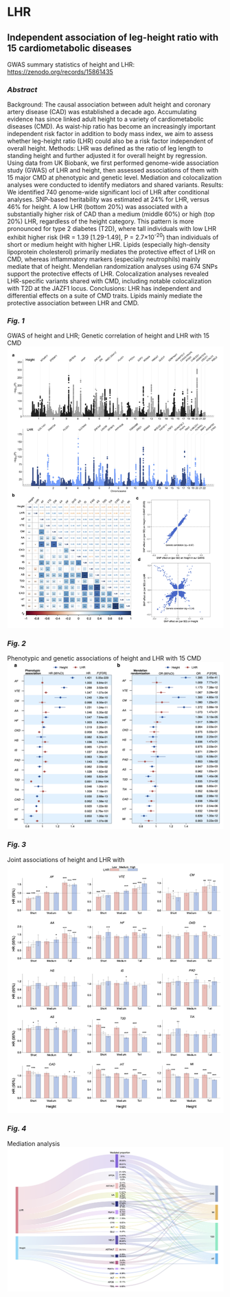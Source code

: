 # LHR

## **Independent association of leg-height ratio with 15 cardiometabolic diseases**

GWAS summary statistics of height and LHR: https://zenodo.org/records/15861435

### *Abstract*

Background: The causal association between adult height and coronary artery disease (CAD) was established a decade ago. Accumulating evidence has since linked adult height to a variety of cardiometabolic diseases (CMD). As waist-hip ratio has become an increasingly important independent risk factor in addition to body mass index, we aim to assess whether leg-height ratio (LHR) could also be a risk factor independent of overall height.
Methods: LHR was defined as the ratio of leg length to standing height and further adjusted it for overall height by regression. Using data from UK Biobank, we first performed genome-wide association study (GWAS) of LHR and height, then assessed associations of them with 15 major CMD at phenotypic and genetic level. Mediation and colocalization analyses were conducted to identify mediators and shared variants.
Results: We identified 740 genome-wide significant loci of LHR after conditional analyses. SNP-based heritability was estimated at 24% for LHR, versus 46% for height. A low LHR (bottom 20%) was associated with a substantially higher risk of CAD than a medium (middle 60%) or high (top 20%) LHR, regardless of the height category. This pattern is more pronounced for type 2 diabetes (T2D), where tall individuals with low LHR exhibit higher risk (HR = 1.39 [1.29-1.49], P = 2.7×10<sup>-20</sup>) than individuals of short or medium height with higher LHR. Lipids (especially high-density lipoprotein cholesterol) primarily mediates the protective effect of LHR on CMD, whereas inflammatory markers (especially neutrophils) mainly mediate that of height. Mendelian randomization analyses using 674 SNPs support the protective effects of LHR. Colocalization analyses revealed LHR-specific variants shared with CMD, including notable colocalization with T2D at the JAZF1 locus.
Conclusions: LHR has independent and differential effects on a suite of CMD traits. Lipids mainly mediate the protective association between LHR and CMD.

### *Fig. 1*
GWAS of height and LHR; Genetic correlation of height and LHR with 15 CMD
![Fig. 1](Figures/Fig1.png)

### *Fig. 2*
Phenotypic and genetic associations of height and LHR with 15 CMD
![Fig. 2](Figures/Fig2.png)

### *Fig. 3* 
Joint associations of height and LHR with
![Fig. 3](Figures/Fig3.png)

### *Fig. 4* 
Mediation analysis
![Fig. 4](Figures/Fig4.png)